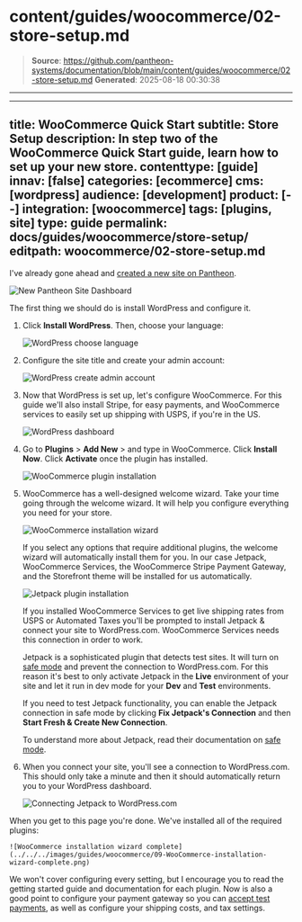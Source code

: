 # content/guides/woocommerce/02-store-setup.md

> **Source**: https://github.com/pantheon-systems/documentation/blob/main/content/guides/woocommerce/02-store-setup.md
> **Generated**: 2025-08-18 00:30:38

---

---
title: WooCommerce Quick Start
subtitle: Store Setup
description: In step two of the WooCommerce Quick Start guide, learn how to set up your new store.
contenttype: [guide]
innav: [false]
categories: [ecommerce]
cms: [wordpress]
audience: [development]
product: [--]
integration: [woocommerce]
tags: [plugins, site]
type: guide
permalink: docs/guides/woocommerce/store-setup/
editpath: woocommerce/02-store-setup.md
---
I've already gone ahead and [created a new site on Pantheon](/guides/getstarted/addsite/).

![New Pantheon Site Dashboard](../../../images/guides/woocommerce/01-new-pantheon-site.png)

The first thing we should do is install WordPress and configure it.

1. Click **Install WordPress**. Then, choose your language:

    ![WordPress choose language](../../../images/guides/woocommerce/02-WordPress-choose-language.png)

2. Configure the site title and create your admin account:

    ![WordPress create admin account](../../../images/guides/woocommerce/03-WordPress-create-admin-account.png)

3. Now that WordPress is set up, let's configure WooCommerce. For this guide we'll also install Stripe, for easy payments, and WooCommerce services to easily set up shipping with USPS, if you're in the US.

    ![WordPress dashboard](../../../images/guides/woocommerce/04-WordPress-dashboard-fresh-installation.png)

4. Go to **Plugins** > **Add New** > and type in WooCommerce. Click **Install Now**. Click **Activate** once the plugin has installed.

    ![WooCommerce plugin installation](../../../images/guides/woocommerce/05-install-WooCommerce-plugin.png)

5. WooCommerce has a well-designed welcome wizard. Take your time going through the welcome wizard. It will help you configure everything you need for your store.

   ![WooCommerce installation wizard](../../../images/guides/woocommerce/06-WooCommerce-installation-wizard.png)

   If you select any options that require additional plugins, the welcome wizard will automatically install them for you. In our case Jetpack, WooCommerce Services, the WooCommerce Stripe Payment Gateway, and the Storefront theme will be installed for us automatically.

   ![Jetpack plugin installation](../../../images/guides/woocommerce/07-install-Jetpack.png)

   If you installed WooCommerce Services to get live shipping rates from USPS or Automated Taxes you'll be prompted to install Jetpack & connect your site to WordPress.com. WooCommerce Services needs this connection in order to work.

   <Alert title="Note" type="info">

   Jetpack is a sophisticated plugin that detects test sites. It will turn on [safe mode](https://jetpack.com/support/safe-mode/) and prevent the connection to WordPress.com. For this reason it's best to only activate Jetpack in the **<Icon icon="wavePulse" /> Live** environment of your site and let it run in dev mode for your **<Icon icon="wrench" /> Dev** and **<Icon icon="equalizer" /> Test** environments.

   </Alert>

   If you need to test Jetpack functionality, you can enable the Jetpack connection in safe mode by clicking **Fix Jetpack's Connection** and then **Start Fresh & Create New Connection**.

   To understand more about Jetpack, read their documentation on [safe mode](https://jetpack.com/support/safe-mode/).

6. When you connect your site, you'll see a connection to WordPress.com. This should only take a minute and then it should automatically return you to your WordPress dashboard.

    ![Connecting Jetpack to WordPress.com](../../../images/guides/woocommerce/08-connect-Jetpack.png)

  When you get to this page you're done. We've installed all of the required plugins:

    ![WooCommerce installation wizard complete](../../../images/guides/woocommerce/09-WooCommerce-installation-wizard-complete.png)

We won't cover configuring every setting, but I encourage you to read the getting started guide and documentation for each plugin. Now is also a good point to configure your payment gateway so you can [accept test payments](https://robotninja.com/blog/test-woocommerce-payments-via-credit-card/), as well as configure your shipping costs, and tax settings.
